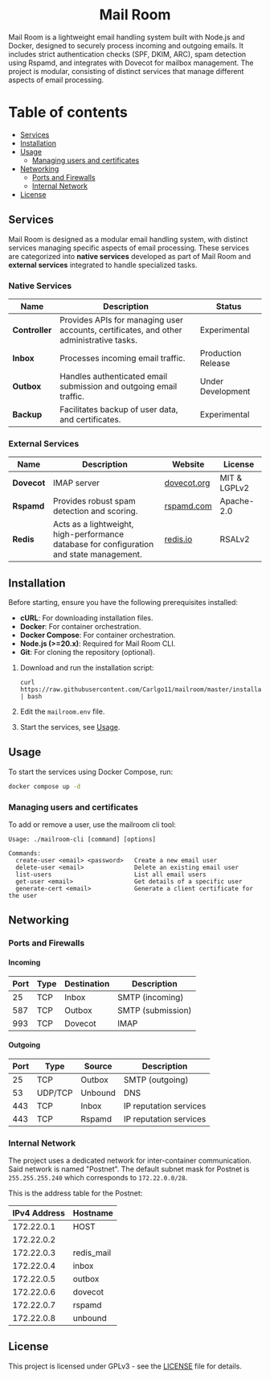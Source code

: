 <h1 align="center">Mail Room</h1>

Mail Room is a lightweight email handling system built with Node.js and Docker, designed to securely process incoming and outgoing emails. It includes strict authentication checks (SPF, DKIM, ARC), spam detection using Rspamd, and integrates with Dovecot for mailbox management. The project is modular, consisting of distinct services that manage different aspects of email processing.

Table of contents
=================

- [Services](#services)
- [Installation](#installation)
- [Usage](#usage)
   * [Managing users and certificates](#managing-users-and-certificates)
- [Networking](#networking)
   * [Ports and Firewalls](#ports-and-firewalls)
   * [Internal Network](#internal-network)
- [License](#license)

## Services

Mail Room is designed as a modular email handling system, with distinct services managing specific aspects of email processing. These services are categorized into **native services** developed as part of Mail Room and **external services** integrated to handle specialized tasks.

### Native Services

| Name           | Description                                                                             | Status             |
|----------------|-----------------------------------------------------------------------------------------|--------------------|
| **Controller** | Provides APIs for managing user accounts, certificates, and other administrative tasks. | Experimental       |
| **Inbox**      | Processes incoming email traffic.                                                       | Production Release |
| **Outbox**     | Handles authenticated email submission and outgoing email traffic.                      | Under Development  |
| **Backup**     | Facilitates backup of user data, and certificates.                                      | Experimental       |

### External Services

| Name        | Description                                                                              | Website                            | License      |
|-------------|------------------------------------------------------------------------------------------|------------------------------------|--------------|
| **Dovecot** | IMAP server                                                                              | [dovecot.org](https://dovecot.org) | MIT & LGPLv2 |
| **Rspamd**  | Provides robust spam detection and scoring.                                              | [rspamd.com](https://rspamd.com/)  | Apache-2.0   |
| **Redis**   | Acts as a lightweight, high-performance database for configuration and state management. | [redis.io](https://redis.io/)      | RSALv2       |

## Installation

Before starting, ensure you have the following prerequisites installed:
- **cURL**: For downloading installation files.
- **Docker**: For container orchestration.
- **Docker Compose**: For container orchestration.
- **Node.js (>=20.x)**: Required for Mail Room CLI.
- **Git**: For cloning the repository (optional).

1. Download and run the installation script:
   ```shell
   curl https://raw.githubusercontent.com/Carlgo11/mailroom/master/installation/install.sh | bash
   ```

2. Edit the `mailroom.env` file.

3. Start the services, see [Usage](#Usage).

## Usage

To start the services using Docker Compose, run:
  ```bash
  docker compose up -d
  ```

### Managing users and certificates
To add or remove a user, use the mailroom cli tool:
   ```text
   Usage: ./mailroom-cli [command] [options]
   
   Commands:
     create-user <email> <password>   Create a new email user
     delete-user <email>              Delete an existing email user
     list-users                       List all email users
     get-user <email>                 Get details of a specific user
     generate-cert <email>            Generate a client certificate for the user
   ```

## Networking

### Ports and Firewalls

#### Incoming
| Port | Type | Destination       | Description       |
|------|------|-------------------|-------------------|
| 25   | TCP  | Inbox             | SMTP (incoming)   |
| 587  | TCP  | Outbox            | SMTP (submission) |
| 993  | TCP  | Dovecot           | IMAP              |

#### Outgoing
| Port | Type    | Source  | Description            |
|------|---------|---------|------------------------|
| 25   | TCP     | Outbox  | SMTP (outgoing)        |
| 53   | UDP/TCP | Unbound | DNS                    |
| 443  | TCP     | Inbox   | IP reputation services |
| 443  | TCP     | Rspamd  | IP reputation services |

### Internal Network

The project uses a dedicated network for inter-container communication. Said network is named "Postnet".
The default subnet mask for Postnet is `255.255.255.240` which corresponds to `172.22.0.0/28`.

This is the address table for the Postnet:

| IPv4 Address | Hostname   |
|--------------|------------|
| 172.22.0.1   | HOST       |
| 172.22.0.2   |            |
| 172.22.0.3   | redis_mail |
| 172.22.0.4   | inbox      |
| 172.22.0.5   | outbox     |
| 172.22.0.6   | dovecot    |
| 172.22.0.7   | rspamd     |
| 172.22.0.8   | unbound    |

## License

This project is licensed under GPLv3 - see the [LICENSE](/LICENSE) file for details.
